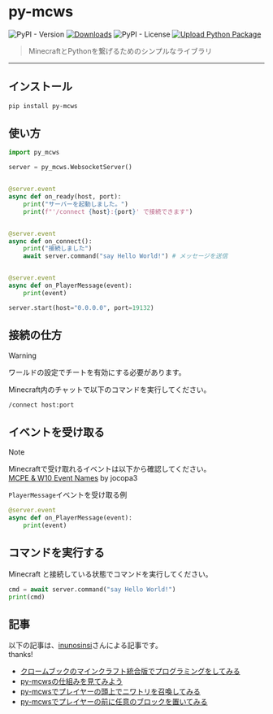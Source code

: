 # py-mcws

![PyPI - Version](https://img.shields.io/pypi/v/py-mcws)
[![Downloads](https://static.pepy.tech/badge/py-mcws)](https://pepy.tech/project/py-mcws)
![PyPI - License](https://img.shields.io/pypi/l/py-mcws)
[![Upload Python Package](https://github.com/HRTK92/py-mcws/actions/workflows/python-publish.yml/badge.svg)](https://github.com/HRTK92/py-mcws/actions/workflows/python-publish.yml)

> MinecraftとPythonを繋げるためのシンプルなライブラリ

---

## インストール

```sh
pip install py-mcws
```

## 使い方

```python
import py_mcws

server = py_mcws.WebsocketServer()


@server.event
async def on_ready(host, port):
    print("サーバーを起動しました。")
    print(f"'/connect {host}:{port}' で接続できます")


@server.event
async def on_connect():
    print("接続しました")
    await server.command("say Hello World!") # メッセージを送信


@server.event
async def on_PlayerMessage(event):
    print(event)

server.start(host="0.0.0.0", port=19132)
```

## 接続の仕方

> [!WARNING]
> ワールドの設定でチートを有効にする必要があります。

Minecraft内のチャットで以下のコマンドを実行してください。

```cmd
/connect host:port
```

## イベントを受け取る

> [!NOTE]
> Minecraftで受け取れるイベントは以下から確認してください。  
> [MCPE & W10 Event Names](https://gist.github.com/jocopa3/5f718f4198f1ea91a37e3a9da468675c#file-mcpe-w10-event-names) by jocopa3

`PlayerMessage`イベントを受け取る例

```python
@server.event
async def on_PlayerMessage(event):
    print(event)
```

## コマンドを実行する

Minecraft と接続している状態でコマンドを実行してください。

```python
cmd = await server.command("say Hello World!")
print(cmd)
```

## 記事

以下の記事は、[inunosinsi](https://github.com/inunosinsi)さんによる記事です。  
thanks!

- [クロームブックのマインクラフト統合版でプログラミングをしてみる](https://saitodev.co/microbit/chromebook/article/57)
- [py-mcwsの仕組みを見てみよう](https://saitodev.co/microbit/chromebook/article/58)
- [py-mcwsでプレイヤーの頭上でニワトリを召喚してみる](https://saitodev.co/microbit/chromebook/article/61)
- [py-mcwsでプレイヤーの前に任意のブロックを置いてみる](https://saitodev.co/microbit/chromebook/article/62)
